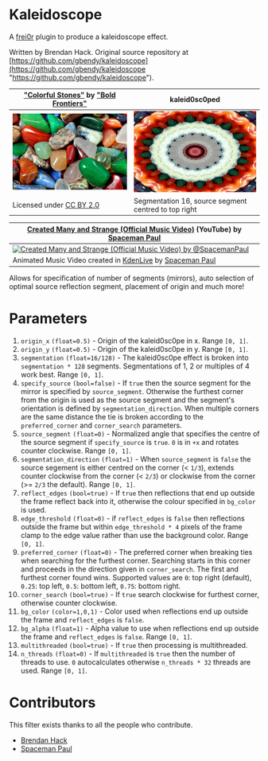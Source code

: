 # Kaleidoscope

A [frei0r](https://frei0r.dyne.org "frei0r") plugin to produce a kaleidoscope effect.

Written by Brendan Hack. Original source repository at [https://github.com/gbendy/kaleidoscope](https://github.com/gbendy/kaleidoscope "https://github.com/gbendy/kaleidoscope").

| ["Colorful Stones"](https://www.flickr.com/photos/82955120@N05/7995277667 "Colorful Stones") by ["Bold Frontiers"](https://www.flickr.com/photos/82955120@N05 "Bold Frontiers") | kaleid0sc0ped |
| - | - |
| [![Colorful Stones](colorful_stones-400.jpg)](colorful_stones.jpg)  | [![Kaleidoscoped Colorful Stones](colorful_stones-tr16-400.jpg)](colorful_stones-tr16.jpg)  |
|Licensed under [CC BY 2.0](https://creativecommons.org/licenses/by/2.0/?ref=ccsearch&atype=html "CC BY 2.0") | Segmentation 16, source segment centred to top right|

| [Created Many and Strange (Official Music Video)](https://www.youtube.com/watch?v=2r9ggSie1wI) (YouTube) by [Spaceman Paul](https://github.com/SpacemanPaul "Spaceman Paul") |
| --- | 
| [![Created Many and Strange (Official Music Video) by @SpacemanPaul](https://img.youtube.com/vi/2r9ggSie1wI/0.jpg)](https://www.youtube.com/watch?v=2r9ggSie1wI) |
| Animated Music Video created in [KdenLive](https://kdenlive.org) by [Spaceman Paul](https://www.youtube.com/channel/UCBVFfRZw4Vbk3j6mNCukztg) |

Allows for specification of number of segments (mirrors), auto selection of optimal source reflection segment, placement of origin and much more!

# Parameters

1. `origin_x` `(float=0.5)` - Origin of the kaleid0sc0pe in x. Range `[0, 1]`.
2. `origin_y` `(float=0.5)` - Origin of the kaleid0sc0pe in y. Range `[0, 1]`.
3. `segmentation` `(float=16/128)` - The kaleid0sc0pe effect is broken into `segmentation * 128` segments. Segmentations of 1, 2 or multiples of 4 work best. Range `[0, 1]`.
4. `specify_source` `(bool=false)` - If `true` then the source segment for the mirror is specified by `source_segment`. Otherwise the furthest corner from the origin is used as the source segment and the segment's orientation is defined by `segmentation_direction`. When multiple corners are the same distance the tie is broken according to the `preferred_corner` and `corner_search` parameters.
5. `source_segment` `(float=0)` - Normalized angle that specifies the centre of the source segment if `specify_source` is `true`. `0` is in `+x` and rotates counter clockwise. Range `[0, 1]`.
6. `segmentation_direction` `(float=1)` - When `source_segment` is `false` the source segement is either centred on the corner (< `1/3`), extends counter clockwise from the corner (< `2/3`) or clockwise from the corner (>= `2/3` the default). Range `[0, 1]`.
7. `reflect_edges` `(bool=true)` - If `true` then reflections that end up outside the frame reflect back into it, otherwise the colour specified in `bg_color` is used.
8. `edge_threshold` `(float=0)` - if `reflect_edges` is `false` then reflections outside the frame but within `edge_threshold * 4` pixels of the frame clamp to the edge value rather than use the background color. Range `[0, 1]`. 
9. `preferred_corner` `(float=0)` - The preferred corner when breaking ties when searching for the furthest corner. Searching starts in this corner and proceeds in the direction given in `corner_search`. The first and furthest corner found wins. Supported values are `0`: top right (default), `0.25`: top left, `0.5`: bottom left, `0.75`: bottom right.
10. `corner_search` `(bool=true)` - If `true` search clockwise for furthest corner, otherwise counter clockwise.
11. `bg_color` `(color=1,0,1)` - Color used when reflections end up outside the frame and `reflect_edges` is `false`.
12. `bg_alpha` `(float=1)` - Alpha value to use when reflections end up outside the frame and `reflect_edges` is `false`. Range `[0, 1]`.
13. `multithreaded` `(bool=true)` - If `true` then processing is multithreaded.
14. `n_threads` `(float=0)` - If `multithreaded` is `true` then the number of threads to use. `0` autocalculates otherwise `n_threads * 32` threads are used. Range `[0, 1]`.

# Contributors

This filter exists thanks to all the people who contribute.

- [Brendan Hack](https://github.com/gbendy "Brendan Hack")
- [Spaceman Paul](https://github.com/SpacemanPaul "Spaceman Paul")
